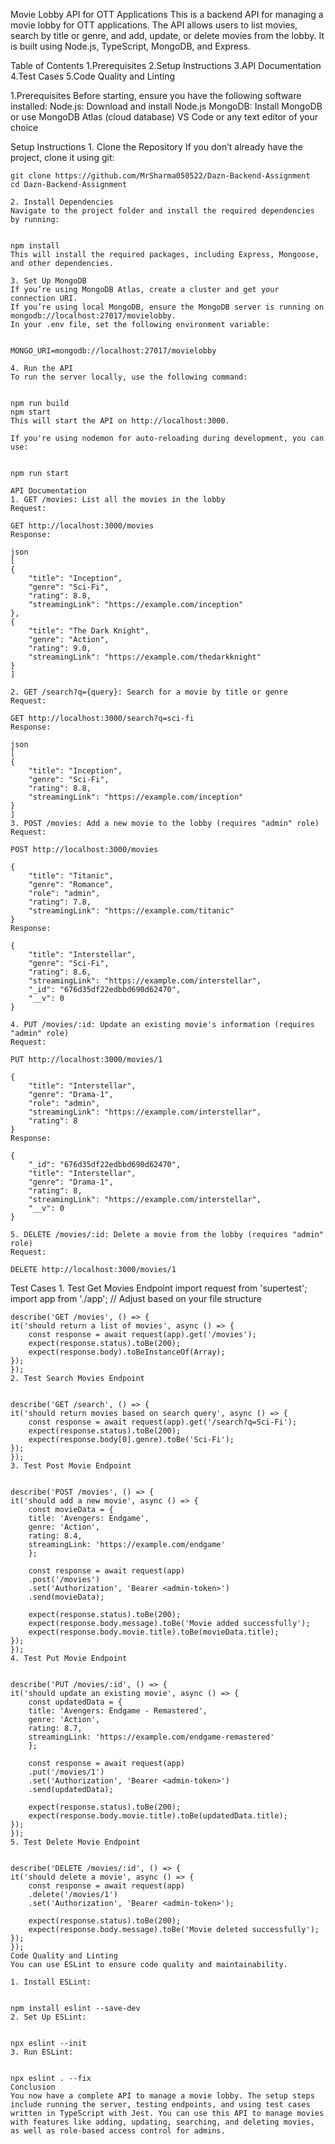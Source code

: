 Movie Lobby API for OTT Applications
This is a backend API for managing a movie lobby for OTT applications. The API allows users to list movies, search by title or genre, and add, update, or delete movies from the lobby. It is built using Node.js, TypeScript, MongoDB, and Express.

Table of Contents
1.Prerequisites
2.Setup Instructions
3.API Documentation
4.Test Cases
5.Code Quality and Linting

1.Prerequisites
Before starting, ensure you have the following software installed:
Node.js: Download and install Node.js
MongoDB: Install MongoDB or use MongoDB Atlas (cloud database)
VS Code or any text editor of your choice

Setup Instructions 1. Clone the Repository
If you don’t already have the project, clone it using git:

    git clone https://github.com/MrSharma050522/Dazn-Backend-Assignment
    cd Dazn-Backend-Assignment

    2. Install Dependencies
    Navigate to the project folder and install the required dependencies by running:


    npm install
    This will install the required packages, including Express, Mongoose, and other dependencies.

    3. Set Up MongoDB
    If you’re using MongoDB Atlas, create a cluster and get your connection URI.
    If you’re using local MongoDB, ensure the MongoDB server is running on mongodb://localhost:27017/movielobby.
    In your .env file, set the following environment variable:


    MONGO_URI=mongodb://localhost:27017/movielobby

    4. Run the API
    To run the server locally, use the following command:


    npm run build
    npm start
    This will start the API on http://localhost:3000.

    If you're using nodemon for auto-reloading during development, you can use:


    npm run start

    API Documentation
    1. GET /movies: List all the movies in the lobby
    Request:

    GET http://localhost:3000/movies
    Response:

    json
    [
    {
        "title": "Inception",
        "genre": "Sci-Fi",
        "rating": 8.8,
        "streamingLink": "https://example.com/inception"
    },
    {
        "title": "The Dark Knight",
        "genre": "Action",
        "rating": 9.0,
        "streamingLink": "https://example.com/thedarkknight"
    }
    ]

    2. GET /search?q={query}: Search for a movie by title or genre
    Request:

    GET http://localhost:3000/search?q=sci-fi
    Response:

    json
    [
    {
        "title": "Inception",
        "genre": "Sci-Fi",
        "rating": 8.8,
        "streamingLink": "https://example.com/inception"
    }
    ]
    3. POST /movies: Add a new movie to the lobby (requires "admin" role)
    Request:

    POST http://localhost:3000/movies

    {
        "title": "Titanic",
        "genre": "Romance",
        "role": "admin",
        "rating": 7.8,
        "streamingLink": "https://example.com/titanic"
    }
    Response:

    {
        "title": "Interstellar",
        "genre": "Sci-Fi",
        "rating": 8.6,
        "streamingLink": "https://example.com/interstellar",
        "_id": "676d35df22edbbd690d62470",
        "__v": 0
    }

    4. PUT /movies/:id: Update an existing movie's information (requires "admin" role)
    Request:

    PUT http://localhost:3000/movies/1

    {
        "title": "Interstellar",
        "genre": "Drama-1",
        "role": "admin",
        "streamingLink": "https://example.com/interstellar",
        "rating": 8
    }
    Response:

    {
        "_id": "676d35df22edbbd690d62470",
        "title": "Interstellar",
        "genre": "Drama-1",
        "rating": 8,
        "streamingLink": "https://example.com/interstellar",
        "__v": 0
    }

    5. DELETE /movies/:id: Delete a movie from the lobby (requires "admin" role)
    Request:

    DELETE http://localhost:3000/movies/1

Test Cases 1. Test Get Movies Endpoint
import request from 'supertest';
import app from './app'; // Adjust based on your file structure

    describe('GET /movies', () => {
    it('should return a list of movies', async () => {
        const response = await request(app).get('/movies');
        expect(response.status).toBe(200);
        expect(response.body).toBeInstanceOf(Array);
    });
    });
    2. Test Search Movies Endpoint


    describe('GET /search', () => {
    it('should return movies based on search query', async () => {
        const response = await request(app).get('/search?q=Sci-Fi');
        expect(response.status).toBe(200);
        expect(response.body[0].genre).toBe('Sci-Fi');
    });
    });
    3. Test Post Movie Endpoint


    describe('POST /movies', () => {
    it('should add a new movie', async () => {
        const movieData = {
        title: 'Avengers: Endgame',
        genre: 'Action',
        rating: 8.4,
        streamingLink: 'https://example.com/endgame'
        };

        const response = await request(app)
        .post('/movies')
        .set('Authorization', 'Bearer <admin-token>')
        .send(movieData);

        expect(response.status).toBe(200);
        expect(response.body.message).toBe('Movie added successfully');
        expect(response.body.movie.title).toBe(movieData.title);
    });
    });
    4. Test Put Movie Endpoint


    describe('PUT /movies/:id', () => {
    it('should update an existing movie', async () => {
        const updatedData = {
        title: 'Avengers: Endgame - Remastered',
        genre: 'Action',
        rating: 8.7,
        streamingLink: 'https://example.com/endgame-remastered'
        };

        const response = await request(app)
        .put('/movies/1')
        .set('Authorization', 'Bearer <admin-token>')
        .send(updatedData);

        expect(response.status).toBe(200);
        expect(response.body.movie.title).toBe(updatedData.title);
    });
    });
    5. Test Delete Movie Endpoint


    describe('DELETE /movies/:id', () => {
    it('should delete a movie', async () => {
        const response = await request(app)
        .delete('/movies/1')
        .set('Authorization', 'Bearer <admin-token>');

        expect(response.status).toBe(200);
        expect(response.body.message).toBe('Movie deleted successfully');
    });
    });
    Code Quality and Linting
    You can use ESLint to ensure code quality and maintainability.

    1. Install ESLint:


    npm install eslint --save-dev
    2. Set Up ESLint:


    npx eslint --init
    3. Run ESLint:


    npx eslint . --fix
    Conclusion
    You now have a complete API to manage a movie lobby. The setup steps include running the server, testing endpoints, and using test cases written in TypeScript with Jest. You can use this API to manage movies with features like adding, updating, searching, and deleting movies, as well as role-based access control for admins.
